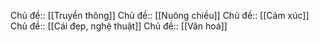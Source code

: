 Chủ đề:: [[Truyền thông]]
Chủ đề:: [[Nuông chiều]]
Chủ đề:: [[Cảm xúc]]
Chủ đề:: [[Cái đẹp, nghệ thuật]]
Chủ đề:: [[Văn hoá]]